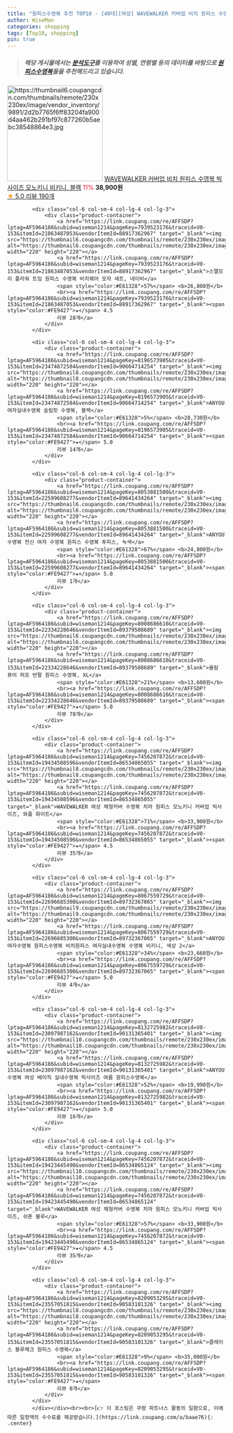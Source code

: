```yaml
---
title: "원피스수영복 추천 TOP10 - [40대][여성] WAVEWALKER 커버업 비치 원피스 수영복 빅사이즈 모노키니 비키니, 블랙"
author: WiseMan
categories: shopping
tags: [Top10, shopping]
pin: true
---
```


> ##### 해당 게시물에서는 [**분석도구**](https://itemscout.io/)를 이용하여 **성별**, **연령별** 등의 데이터를 바탕으로 [**원피스수영복**](https://link.coupang.com/a/baae76)들을 추천해드리고 있습니다.
<div class="container"><div class="row">
            <div class="col-6 col-sm-4 col-lg-4 col-lg-3">
                <div class="product-container">
                    <a href="https://link.coupang.com/re/AFFSDP?lptag=AF5964186&subid=wiseman1214&pageKey=7830733987&traceid=V0-153&itemId=21296797596&vendorItemId=81428691310" target="_blank"><img src="https://thumbnail6.coupangcdn.com/thumbnails/remote/230x230ex/image/vendor_inventory/9891/2d2b7765f6ff83204fa900d4aa462b291bf97c877260b5aebc38548864e3.jpg" alt="https://thumbnail6.coupangcdn.com/thumbnails/remote/230x230ex/image/vendor_inventory/9891/2d2b7765f6ff83204fa900d4aa462b291bf97c877260b5aebc38548864e3.jpg" width="220" height="220"></a>
                    <a href="https://link.coupang.com/re/AFFSDP?lptag=AF5964186&subid=wiseman1214&pageKey=7830733987&traceid=V0-153&itemId=21296797596&vendorItemId=81428691310" target="_blank">WAVEWALKER 커버업 비치 원피스 수영복 빅사이즈 모노키니 비키니, 블랙</a>
                    <span style="color:#E61328">11%</span> <b>38,900원</b>
                    <br><a href="https://link.coupang.com/re/AFFSDP?lptag=AF5964186&subid=wiseman1214&pageKey=7830733987&traceid=V0-153&itemId=21296797596&vendorItemId=81428691310" target="_blank"><span style="color:#FE9427">★</span> 5.0
                    리뷰 190개</a>
                </div>
            </div>
            
            <div class="col-6 col-sm-4 col-lg-4 col-lg-3">
                <div class="product-container">
                    <a href="https://link.coupang.com/re/AFFSDP?lptag=AF5964186&subid=wiseman1214&pageKey=7939523176&traceid=V0-153&itemId=21863487053&vendorItemId=88917362967" target="_blank"><img src="https://thumbnail6.coupangcdn.com/thumbnails/remote/230x230ex/image/vendor_inventory/60b8/419948168c3d2db3ad61fe51899b651f7402099a5e53260075f34d6e98fa.png" alt="https://thumbnail6.coupangcdn.com/thumbnails/remote/230x230ex/image/vendor_inventory/60b8/419948168c3d2db3ad61fe51899b651f7402099a5e53260075f34d6e98fa.png" width="220" height="220"></a>
                    <a href="https://link.coupang.com/re/AFFSDP?lptag=AF5964186&subid=wiseman1214&pageKey=7939523176&traceid=V0-153&itemId=21863487053&vendorItemId=88917362967" target="_blank">스멜모리 플라워 트임 원피스 수영복 비치웨어 모자 세트, 네이비</a>
                    <span style="color:#E61328">57%</span> <b>26,800원</b>
                    <br><a href="https://link.coupang.com/re/AFFSDP?lptag=AF5964186&subid=wiseman1214&pageKey=7939523176&traceid=V0-153&itemId=21863487053&vendorItemId=88917362967" target="_blank"><span style="color:#FE9427">★</span> 4.5
                    리뷰 28개</a>
                </div>
            </div>
            
            <div class="col-6 col-sm-4 col-lg-4 col-lg-3">
                <div class="product-container">
                    <a href="https://link.coupang.com/re/AFFSDP?lptag=AF5964186&subid=wiseman1214&pageKey=8196573905&traceid=V0-153&itemId=23474872584&vendorItemId=90664714254" target="_blank"><img src="https://thumbnail8.coupangcdn.com/thumbnails/remote/230x230ex/image/vendor_inventory/1ce9/6a5e54eb13b8c75981242d402e28aea65ca7b8a2631862d50022ac26bc41.jpg" alt="https://thumbnail8.coupangcdn.com/thumbnails/remote/230x230ex/image/vendor_inventory/1ce9/6a5e54eb13b8c75981242d402e28aea65ca7b8a2631862d50022ac26bc41.jpg" width="220" height="220"></a>
                    <a href="https://link.coupang.com/re/AFFSDP?lptag=AF5964186&subid=wiseman1214&pageKey=8196573905&traceid=V0-153&itemId=23474872584&vendorItemId=90664714254" target="_blank">ANYOU 여자실내수영복 슬림핏 수영복, 블랙</a>
                    <span style="color:#E61328">5%</span> <b>28,730원</b>
                    <br><a href="https://link.coupang.com/re/AFFSDP?lptag=AF5964186&subid=wiseman1214&pageKey=8196573905&traceid=V0-153&itemId=23474872584&vendorItemId=90664714254" target="_blank"><span style="color:#FE9427">★</span> 5.0
                    리뷰 14개</a>
                </div>
            </div>
            
            <div class="col-6 col-sm-4 col-lg-4 col-lg-3">
                <div class="product-container">
                    <a href="https://link.coupang.com/re/AFFSDP?lptag=AF5964186&subid=wiseman1214&pageKey=8053881500&traceid=V0-153&itemId=22599608277&vendorItemId=89641434264" target="_blank"><img src="https://thumbnail6.coupangcdn.com/thumbnails/remote/230x230ex/image/vendor_inventory/afb5/0c23d2d7d1b2bc191f1f930030e369aa782f7004f724b3d9fed8658d3be6.jpg" alt="https://thumbnail6.coupangcdn.com/thumbnails/remote/230x230ex/image/vendor_inventory/afb5/0c23d2d7d1b2bc191f1f930030e369aa782f7004f724b3d9fed8658d3be6.jpg" width="220" height="220"></a>
                    <a href="https://link.coupang.com/re/AFFSDP?lptag=AF5964186&subid=wiseman1214&pageKey=8053881500&traceid=V0-153&itemId=22599608277&vendorItemId=89641434264" target="_blank">ANYOU 수영복 전신 여자 수영복 원피스 수영복 투피스, 녹색</a>
                    <span style="color:#E61328">67%</span> <b>24,800원</b>
                    <br><a href="https://link.coupang.com/re/AFFSDP?lptag=AF5964186&subid=wiseman1214&pageKey=8053881500&traceid=V0-153&itemId=22599608277&vendorItemId=89641434264" target="_blank"><span style="color:#FE9427">★</span> 5.0
                    리뷰 1개</a>
                </div>
            </div>
            
            <div class="col-6 col-sm-4 col-lg-4 col-lg-3">
                <div class="product-container">
                    <a href="https://link.coupang.com/re/AFFSDP?lptag=AF5964186&subid=wiseman1214&pageKey=8008686610&traceid=V0-153&itemId=22334228646&vendorItemId=89379508689" target="_blank"><img src="https://thumbnail6.coupangcdn.com/thumbnails/remote/230x230ex/image/vendor_inventory/00f7/723c855ebc9142d2ccc4acbd6947b14f1feda530e5f01388776501808209.jpg" alt="https://thumbnail6.coupangcdn.com/thumbnails/remote/230x230ex/image/vendor_inventory/00f7/723c855ebc9142d2ccc4acbd6947b14f1feda530e5f01388776501808209.jpg" width="220" height="220"></a>
                    <a href="https://link.coupang.com/re/AFFSDP?lptag=AF5964186&subid=wiseman1214&pageKey=8008686610&traceid=V0-153&itemId=22334228646&vendorItemId=89379508689" target="_blank">올탐 퓨어 퍼프 반팔 원피스 수영복, XL</a>
                    <span style="color:#E61328">21%</span> <b>13,600원</b>
                    <br><a href="https://link.coupang.com/re/AFFSDP?lptag=AF5964186&subid=wiseman1214&pageKey=8008686610&traceid=V0-153&itemId=22334228646&vendorItemId=89379508689" target="_blank"><span style="color:#FE9427">★</span> 5.0
                    리뷰 78개</a>
                </div>
            </div>
            
            <div class="col-6 col-sm-4 col-lg-4 col-lg-3">
                <div class="product-container">
                    <a href="https://link.coupang.com/re/AFFSDP?lptag=AF5964186&subid=wiseman1214&pageKey=7456207872&traceid=V0-153&itemId=19434508596&vendorItemId=86534865055" target="_blank"><img src="https://thumbnail8.coupangcdn.com/thumbnails/remote/230x230ex/image/vendor_inventory/b15a/ba8d2f4d03a263f5761a6a5d0e8aee3032ea46fa11d022f48160f8db170a.jpg" alt="https://thumbnail8.coupangcdn.com/thumbnails/remote/230x230ex/image/vendor_inventory/b15a/ba8d2f4d03a263f5761a6a5d0e8aee3032ea46fa11d022f48160f8db170a.jpg" width="220" height="220"></a>
                    <a href="https://link.coupang.com/re/AFFSDP?lptag=AF5964186&subid=wiseman1214&pageKey=7456207872&traceid=V0-153&itemId=19434508596&vendorItemId=86534865055" target="_blank">WAVEWALKER 여성 체형커버 수영복 치마 원피스 모노키니 커버업 빅사이즈, 와플 화이트</a>
                    <span style="color:#E61328">71%</span> <b>33,900원</b>
                    <br><a href="https://link.coupang.com/re/AFFSDP?lptag=AF5964186&subid=wiseman1214&pageKey=7456207872&traceid=V0-153&itemId=19434508596&vendorItemId=86534865055" target="_blank"><span style="color:#FE9427">★</span> 4.5
                    리뷰 35개</a>
                </div>
            </div>
            
            <div class="col-6 col-sm-4 col-lg-4 col-lg-3">
                <div class="product-container">
                    <a href="https://link.coupang.com/re/AFFSDP?lptag=AF5964186&subid=wiseman1214&pageKey=8067559729&traceid=V0-153&itemId=22696685300&vendorItemId=89732367065" target="_blank"><img src="https://thumbnail9.coupangcdn.com/thumbnails/remote/230x230ex/image/vendor_inventory/e005/d8420c8a5f73f1faf2203a37fc4e9f84a54b8b2ca20618e1c07aa6c24f89.jpg" alt="https://thumbnail9.coupangcdn.com/thumbnails/remote/230x230ex/image/vendor_inventory/e005/d8420c8a5f73f1faf2203a37fc4e9f84a54b8b2ca20618e1c07aa6c24f89.jpg" width="220" height="220"></a>
                    <a href="https://link.coupang.com/re/AFFSDP?lptag=AF5964186&subid=wiseman1214&pageKey=8067559729&traceid=V0-153&itemId=22696685300&vendorItemId=89732367065" target="_blank">ANYOU 여자수영복 원피스수영복 비치원피스 여자실내수영복 수영복 비키니, 색상 2</a>
                    <span style="color:#E61328">34%</span> <b>23,660원</b>
                    <br><a href="https://link.coupang.com/re/AFFSDP?lptag=AF5964186&subid=wiseman1214&pageKey=8067559729&traceid=V0-153&itemId=22696685300&vendorItemId=89732367065" target="_blank"><span style="color:#FE9427">★</span> 5.0
                    리뷰 4개</a>
                </div>
            </div>
            
            <div class="col-6 col-sm-4 col-lg-4 col-lg-3">
                <div class="product-container">
                    <a href="https://link.coupang.com/re/AFFSDP?lptag=AF5964186&subid=wiseman1214&pageKey=8132725982&traceid=V0-153&itemId=23097987162&vendorItemId=90131365401" target="_blank"><img src="https://thumbnail10.coupangcdn.com/thumbnails/remote/230x230ex/image/vendor_inventory/6b90/c9c014ed79846a616dde8d1d58efe7330517272e26086402b023113f008b.jpg" alt="https://thumbnail10.coupangcdn.com/thumbnails/remote/230x230ex/image/vendor_inventory/6b90/c9c014ed79846a616dde8d1d58efe7330517272e26086402b023113f008b.jpg" width="220" height="220"></a>
                    <a href="https://link.coupang.com/re/AFFSDP?lptag=AF5964186&subid=wiseman1214&pageKey=8132725982&traceid=V0-153&itemId=23097987162&vendorItemId=90131365401" target="_blank">ANYOU 수영복 여성 베이직 실내수영복 빅사이즈 여름 원피스수영복</a>
                    <span style="color:#E61328">52%</span> <b>19,990원</b>
                    <br><a href="https://link.coupang.com/re/AFFSDP?lptag=AF5964186&subid=wiseman1214&pageKey=8132725982&traceid=V0-153&itemId=23097987162&vendorItemId=90131365401" target="_blank"><span style="color:#FE9427">★</span> 5.0
                    리뷰 16개</a>
                </div>
            </div>
            
            <div class="col-6 col-sm-4 col-lg-4 col-lg-3">
                <div class="product-container">
                    <a href="https://link.coupang.com/re/AFFSDP?lptag=AF5964186&subid=wiseman1214&pageKey=7456207872&traceid=V0-153&itemId=19423445490&vendorItemId=86534865124" target="_blank"><img src="https://thumbnail10.coupangcdn.com/thumbnails/remote/230x230ex/image/vendor_inventory/53d4/43d8c95afcf141483ea54ae2ca72d182fd2126990ecb45f680b121e96135.jpg" alt="https://thumbnail10.coupangcdn.com/thumbnails/remote/230x230ex/image/vendor_inventory/53d4/43d8c95afcf141483ea54ae2ca72d182fd2126990ecb45f680b121e96135.jpg" width="220" height="220"></a>
                    <a href="https://link.coupang.com/re/AFFSDP?lptag=AF5964186&subid=wiseman1214&pageKey=7456207872&traceid=V0-153&itemId=19423445490&vendorItemId=86534865124" target="_blank">WAVEWALKER 여성 체형커버 수영복 치마 원피스 모노키니 커버업 빅사이즈, 쉬폰 블루</a>
                    <span style="color:#E61328">57%</span> <b>33,900원</b>
                    <br><a href="https://link.coupang.com/re/AFFSDP?lptag=AF5964186&subid=wiseman1214&pageKey=7456207872&traceid=V0-153&itemId=19423445490&vendorItemId=86534865124" target="_blank"><span style="color:#FE9427">★</span> 4.5
                    리뷰 35개</a>
                </div>
            </div>
            
            <div class="col-6 col-sm-4 col-lg-4 col-lg-3">
                <div class="product-container">
                    <a href="https://link.coupang.com/re/AFFSDP?lptag=AF5964186&subid=wiseman1214&pageKey=8209053295&traceid=V0-153&itemId=23557051815&vendorItemId=90583101326" target="_blank"><img src="https://thumbnail8.coupangcdn.com/thumbnails/remote/230x230ex/image/vendor_inventory/bdf4/6c17cadd0388e5bf72a3682d8a6604830fa4eca04b0a545e40d860eab5c9.jpg" alt="https://thumbnail8.coupangcdn.com/thumbnails/remote/230x230ex/image/vendor_inventory/bdf4/6c17cadd0388e5bf72a3682d8a6604830fa4eca04b0a545e40d860eab5c9.jpg" width="220" height="220"></a>
                    <a href="https://link.coupang.com/re/AFFSDP?lptag=AF5964186&subid=wiseman1214&pageKey=8209053295&traceid=V0-153&itemId=23557051815&vendorItemId=90583101326" target="_blank">클레이스 블루체크 원피스 수영복</a>
                    <span style="color:#E61328">9%</span> <b>35,000원</b>
                    <br><a href="https://link.coupang.com/re/AFFSDP?lptag=AF5964186&subid=wiseman1214&pageKey=8209053295&traceid=V0-153&itemId=23557051815&vendorItemId=90583101326" target="_blank"><span style="color:#FE9427">★</span> 
                    리뷰 0개</a>
                </div>
            </div>
            </div></div><br><br>[👉 이 포스팅은 쿠팡 파트너스 활동의 일환으로, 이에 따른 일정액의 수수료를 제공받습니다.](https://link.coupang.com/a/baae76){: .center}